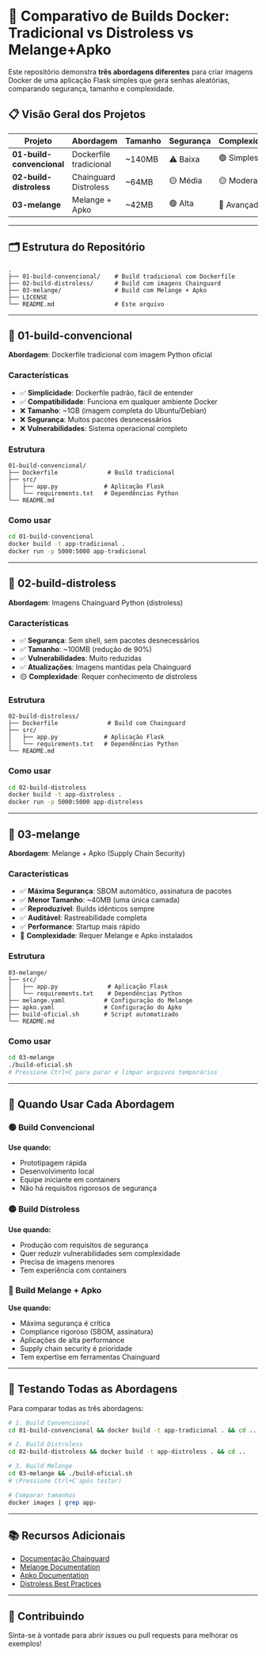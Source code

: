 # 🐳 Comparativo de Builds Docker: Tradicional vs Distroless vs Melange+Apko

Este repositório demonstra **três abordagens diferentes** para criar imagens Docker de uma aplicação Flask simples que gera senhas aleatórias, comparando segurança, tamanho e complexidade.

## 📋 Visão Geral dos Projetos

| Projeto                   | Abordagem              | Tamanho | Segurança | Complexidade |
| ------------------------- | ---------------------- | ------- | --------- | ------------ |
| **01-build-convencional** | Dockerfile tradicional | ~140MB  | ⚠️ Baixa  | 🟢 Simples   |
| **02-build-distroless**   | Chainguard Distroless  | ~64MB   | 🟡 Média  | 🟡 Moderada  |
| **03-melange**            | Melange + Apko         | ~42MB   | 🟢 Alta   | 🔴 Avançada  |

---

## 🗂 Estrutura do Repositório

```
.
├── 01-build-convencional/    # Build tradicional com Dockerfile
├── 02-build-distroless/      # Build com imagens Chainguard
├── 03-melange/               # Build com Melange + Apko
├── LICENSE
└── README.md                 # Este arquivo
```

---

## 📁 01-build-convencional

**Abordagem**: Dockerfile tradicional com imagem Python oficial

### Características

- ✅ **Simplicidade**: Dockerfile padrão, fácil de entender
- ✅ **Compatibilidade**: Funciona em qualquer ambiente Docker
- ❌ **Tamanho**: ~1GB (imagem completa do Ubuntu/Debian)
- ❌ **Segurança**: Muitos pacotes desnecessários
- ❌ **Vulnerabilidades**: Sistema operacional completo

### Estrutura

```
01-build-convencional/
├── Dockerfile              # Build tradicional
├── src/
│   ├── app.py             # Aplicação Flask
│   └── requirements.txt   # Dependências Python
└── README.md
```

### Como usar

```bash
cd 01-build-convencional
docker build -t app-tradicional .
docker run -p 5000:5000 app-tradicional
```

---

## 📁 02-build-distroless

**Abordagem**: Imagens Chainguard Python (distroless)

### Características

- ✅ **Segurança**: Sem shell, sem pacotes desnecessários
- ✅ **Tamanho**: ~100MB (redução de 90%)
- ✅ **Vulnerabilidades**: Muito reduzidas
- ✅ **Atualizações**: Imagens mantidas pela Chainguard
- 🟡 **Complexidade**: Requer conhecimento de distroless

### Estrutura

```
02-build-distroless/
├── Dockerfile              # Build com Chainguard
├── src/
│   ├── app.py             # Aplicação Flask
│   └── requirements.txt   # Dependências Python
└── README.md
```

### Como usar

```bash
cd 02-build-distroless
docker build -t app-distroless .
docker run -p 5000:5000 app-distroless
```

---

## 📁 03-melange

**Abordagem**: Melange + Apko (Supply Chain Security)

### Características

- ✅ **Máxima Segurança**: SBOM automático, assinatura de pacotes
- ✅ **Menor Tamanho**: ~40MB (uma única camada)
- ✅ **Reproduzível**: Builds idênticos sempre
- ✅ **Auditável**: Rastreabilidade completa
- ✅ **Performance**: Startup mais rápido
- 🔴 **Complexidade**: Requer Melange e Apko instalados

### Estrutura

```
03-melange/
├── src/
│   ├── app.py              # Aplicação Flask
│   └── requirements.txt    # Dependências Python
├── melange.yaml           # Configuração do Melange
├── apko.yaml              # Configuração do Apko
├── build-oficial.sh       # Script automatizado
└── README.md
```

### Como usar

```bash
cd 03-melange
./build-oficial.sh
# Pressione Ctrl+C para parar e limpar arquivos temporários
```

---

## 🎯 Quando Usar Cada Abordagem

### 🟢 Build Convencional

**Use quando:**

- Prototipagem rápida
- Desenvolvimento local
- Equipe iniciante em containers
- Não há requisitos rigorosos de segurança

### 🟡 Build Distroless

**Use quando:**

- Produção com requisitos de segurança
- Quer reduzir vulnerabilidades sem complexidade
- Precisa de imagens menores
- Tem experiência com containers

### 🔴 Build Melange + Apko

**Use quando:**

- Máxima segurança é crítica
- Compliance rigoroso (SBOM, assinatura)
- Aplicações de alta performance
- Supply chain security é prioridade
- Tem expertise em ferramentas Chainguard

---

## 🚀 Testando Todas as Abordagens

Para comparar todas as três abordagens:

```bash
# 1. Build Convencional
cd 01-build-convencional && docker build -t app-tradicional . && cd ..

# 2. Build Distroless
cd 02-build-distroless && docker build -t app-distroless . && cd ..

# 3. Build Melange
cd 03-melange && ./build-oficial.sh
# (Pressione Ctrl+C após testar)

# Comparar tamanhos
docker images | grep app-
```

---

## 📚 Recursos Adicionais

- [Documentação Chainguard](https://edu.chainguard.dev/)
- [Melange Documentation](https://github.com/chainguard-dev/melange)
- [Apko Documentation](https://github.com/chainguard-dev/apko)
- [Distroless Best Practices](https://github.com/GoogleContainerTools/distroless)

---

## 🤝 Contribuindo

Sinta-se à vontade para abrir issues ou pull requests para melhorar os exemplos!
